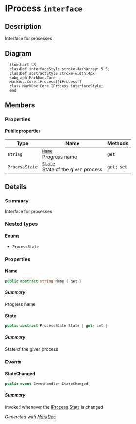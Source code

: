 # IProcess `interface`

## Description
Interface for processes

## Diagram
```mermaid
  flowchart LR
  classDef interfaceStyle stroke-dasharray: 5 5;
  classDef abstractStyle stroke-width:4px
  subgraph MarkDoc.Core
  MarkDoc.Core.IProcess[[IProcess]]
  class MarkDoc.Core.IProcess interfaceStyle;
  end
```

## Members
### Properties
#### Public  properties
| Type | Name | Methods |
| --- | --- | --- |
| `string` | [`Name`](markdoccore-IProcess#name)<br>Progress name | `get` |
| `ProcessState` | [`State`](markdoccore-IProcess#state)<br>State of the given process | `get; set` |

## Details
### Summary
Interface for processes

### Nested types
#### Enums
 - `ProcessState`

### Properties
#### Name
```csharp
public abstract string Name { get }
```
##### Summary
Progress name

#### State
```csharp
public abstract ProcessState State { get; set }
```
##### Summary
State of the given process

### Events
#### StateChanged
```csharp
public event EventHandler StateChanged
```
##### Summary
Invoked whenever the [IProcess](markdoccore-IProcess).[State](markdoccore-IProcess#state) is changed

*Generated with* [*MarkDoc*](https://github.com/hailstorm75/MarkDoc.Core)

